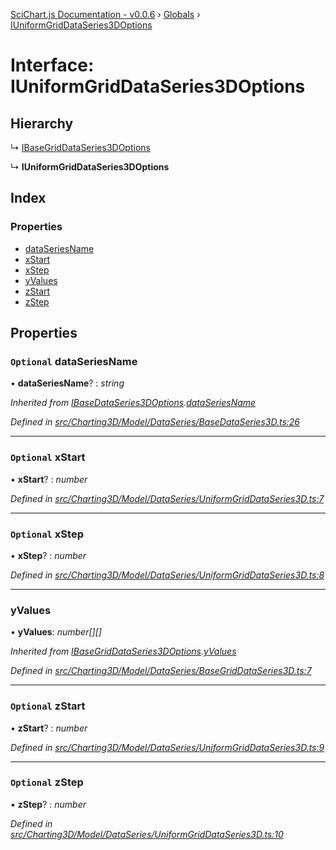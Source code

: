 [SciChart.js Documentation - v0.0.6](../README.md) › [Globals](../globals.md) › [IUniformGridDataSeries3DOptions](iuniformgriddataseries3doptions.md)

# Interface: IUniformGridDataSeries3DOptions

## Hierarchy

  ↳ [IBaseGridDataSeries3DOptions](ibasegriddataseries3doptions.md)

  ↳ **IUniformGridDataSeries3DOptions**

## Index

### Properties

* [dataSeriesName](iuniformgriddataseries3doptions.md#optional-dataseriesname)
* [xStart](iuniformgriddataseries3doptions.md#optional-xstart)
* [xStep](iuniformgriddataseries3doptions.md#optional-xstep)
* [yValues](iuniformgriddataseries3doptions.md#yvalues)
* [zStart](iuniformgriddataseries3doptions.md#optional-zstart)
* [zStep](iuniformgriddataseries3doptions.md#optional-zstep)

## Properties

### `Optional` dataSeriesName

• **dataSeriesName**? : *string*

*Inherited from [IBaseDataSeries3DOptions](ibasedataseries3doptions.md).[dataSeriesName](ibasedataseries3doptions.md#optional-dataseriesname)*

*Defined in [src/Charting3D/Model/DataSeries/BaseDataSeries3D.ts:26](https://github.com/ABTSoftware/SciChart.Dev/blob/272ab7fc7f/Web/src/SciChart/src/Charting3D/Model/DataSeries/BaseDataSeries3D.ts#L26)*

___

### `Optional` xStart

• **xStart**? : *number*

*Defined in [src/Charting3D/Model/DataSeries/UniformGridDataSeries3D.ts:7](https://github.com/ABTSoftware/SciChart.Dev/blob/272ab7fc7f/Web/src/SciChart/src/Charting3D/Model/DataSeries/UniformGridDataSeries3D.ts#L7)*

___

### `Optional` xStep

• **xStep**? : *number*

*Defined in [src/Charting3D/Model/DataSeries/UniformGridDataSeries3D.ts:8](https://github.com/ABTSoftware/SciChart.Dev/blob/272ab7fc7f/Web/src/SciChart/src/Charting3D/Model/DataSeries/UniformGridDataSeries3D.ts#L8)*

___

###  yValues

• **yValues**: *number[][]*

*Inherited from [IBaseGridDataSeries3DOptions](ibasegriddataseries3doptions.md).[yValues](ibasegriddataseries3doptions.md#yvalues)*

*Defined in [src/Charting3D/Model/DataSeries/BaseGridDataSeries3D.ts:7](https://github.com/ABTSoftware/SciChart.Dev/blob/272ab7fc7f/Web/src/SciChart/src/Charting3D/Model/DataSeries/BaseGridDataSeries3D.ts#L7)*

___

### `Optional` zStart

• **zStart**? : *number*

*Defined in [src/Charting3D/Model/DataSeries/UniformGridDataSeries3D.ts:9](https://github.com/ABTSoftware/SciChart.Dev/blob/272ab7fc7f/Web/src/SciChart/src/Charting3D/Model/DataSeries/UniformGridDataSeries3D.ts#L9)*

___

### `Optional` zStep

• **zStep**? : *number*

*Defined in [src/Charting3D/Model/DataSeries/UniformGridDataSeries3D.ts:10](https://github.com/ABTSoftware/SciChart.Dev/blob/272ab7fc7f/Web/src/SciChart/src/Charting3D/Model/DataSeries/UniformGridDataSeries3D.ts#L10)*
